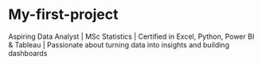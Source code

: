 # My-first-project
Aspiring Data Analyst | MSc Statistics | Certified in Excel, Python, Power BI &amp; Tableau | Passionate about turning data into insights and building dashboards
